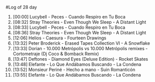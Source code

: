 #Log of 28 day

1. [00:00] Lucybell - Peces - Cuando Respiro en Tu Boca
1. [08:32] Stray Theories - Even Though We Sleep - A Distant Light
1. [08:33] Lucybell - Peces - Cuando Respiro en Tu Boca
1. [08:36] Stray Theories - Even Though We Sleep - A Distant Light
1. [12:06] Helios - Caesura - Fourteen Drawings
1. [13:32] Peter Broderick - Erased Tapes Collection VI - A Snowflake
1. [13:33] Dorian - 10.000 Metrópolis vs 10.000 Metrópolis remixes - Cortometraje (Dj Coco & Bomback Remix)
1. [13:47] Deftones - Diamond Eyes (Deluxe Edition) - Rocket Skates
1. [13:48] Elefante - Lo Que Andábamos Buscando - La Condena
1. [13:52] Monsieur Periné - Hecho a mano - Suin Romanticón
1. [13:55] Elefante - Lo Que Andábamos Buscando - La Condena

